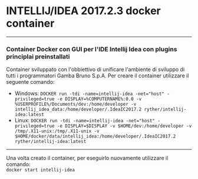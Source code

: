 # INTELLIJ/IDEA 2017.2.3 docker container
--------------------------------
### Container Docker con GUI per l'IDE Intellij Idea con plugins principlai preinstallati
Container sviluppato con l'obbiettivo di unificare l'ambiente di sviluppo di tutti i programmatori Gamba Bruno S.p.A.
Per creare il container utilizzare il seguente comando:
- Windows:
`DOCKER run -tdi -name=intellij-idea -net="host" -privileged=true -e DISPLAY=%COMPUTERNAME%:0.0 -v %USERPROFILE%/Documents/dev:/home/developer -v intellij_idea_data:/home/developer/.IdeaIC2017.2 ryther/intellij-idea:latest`
- Linux:
`DOCKER run -tdi -name=intellij-idea -net="host" -privileged=true -e DISPLAY=$DISPLAY -v $HOME/dev:/home/developer -v /tmp/.X11-unix:/tmp/.X11-unix -v $HOME/docker/data/intellij_idea:/home/developer/.IdeaIC2017.2 ryther/intellij-idea:latest`
---------------------------------
Una volta creato il container, per eseguirlo nuovamente utilizzare il comando:  
`docker start intellij-idea`
